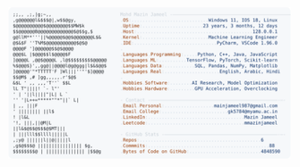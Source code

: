 <picture>
  <source srcset="https://raw.githubusercontent.com/mmazinjameel/mmazinjameel/main/dark_mode.svg?v=1739760269" media="(prefers-color-scheme: dark)">
  <img src="https://raw.githubusercontent.com/mmazinjameel/mmazinjameel/main/light_mode.svg?v=1739760269">
</picture>
